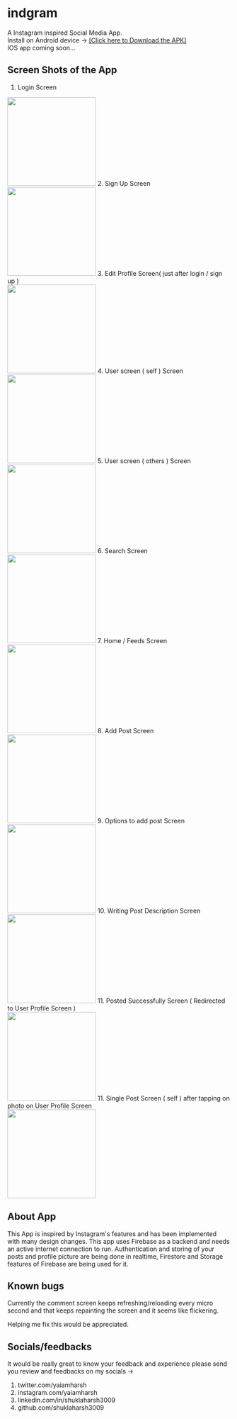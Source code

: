 # indgram

A Instagram inspired Social Media App.<br>
Install on Android device -> <a href="https://drive.google.com/file/d/1srFGJnmLDrUsxL0ijFitDEG70fLCLDxp/view?usp=sharing">[Click here to Download the APK]</a> <br>
IOS app coming soon...
## Screen Shots of the App
1. Login Screen 
<img src="https://user-images.githubusercontent.com/100336788/195098426-e374ed92-ea25-41dc-8da2-c2e271fb147d.png" height="200px"/>
2. Sign Up Screen <br>
<img src="https://user-images.githubusercontent.com/100336788/195110133-6b682f04-26fc-4094-b313-effa05cc571d.png" height="200px"/>
3. Edit Profile Screen( just after login / sign up ) <br>
<img src="https://user-images.githubusercontent.com/100336788/195110268-820e7344-da60-40f1-920d-66dfc7419a5b.png" height="200px"/>
4. User screen ( self ) Screen <br>
<img src="https://user-images.githubusercontent.com/100336788/195110381-1ede116a-927f-4349-8ab0-1124fca8a936.png" height="200px"/>
5. User screen ( others ) Screen <br>
<img src="https://user-images.githubusercontent.com/100336788/195110638-365a8654-5f4e-418c-9191-76b8f566d8f0.png" height="200px"/>
6. Search Screen <br>
<img src="https://user-images.githubusercontent.com/100336788/195110750-f5b6bd0e-00f7-491e-8e0e-cb2a3807e01a.png" height="200px"/>
7. Home / Feeds Screen <br>
<img src="https://user-images.githubusercontent.com/100336788/195110856-b3bc858a-ef71-4aeb-8cd5-68990ce41754.png" height="200px"/>
8. Add Post Screen <br>
<img src="https://user-images.githubusercontent.com/100336788/195111033-8e5f5f45-1868-4fd9-a7d0-e52b57abffe9.png" height="200px"/>
9. Options to add post Screen <br>
<img src="https://user-images.githubusercontent.com/100336788/195111131-3b02c3b6-cc84-496e-8c1f-f16f5cad50ea.png" height="200px"/>
10. Writing Post Description Screen <br>
<img src="https://user-images.githubusercontent.com/100336788/195111240-b8aae9f0-09f5-4fce-a98b-bcd3d77b3a6f.png" height="200px"/>
11. Posted Successfully Screen ( Redirected to User Profile Screen ) <br>
<img src="https://user-images.githubusercontent.com/100336788/195111354-632d7123-5d15-4132-8e9c-c2f1b5c833ee.png" height="200px"/>
11. Single Post Screen ( self ) after tapping on photo on User Profile Screen <br>
<img src="https://user-images.githubusercontent.com/100336788/195111459-ec8b26c7-f063-4dbf-83f5-b916dbe2b786.png" height="200px"/>

## About App
This App is inspired by Instagram's features and has been implemented with many design changes.
This app uses Firebase as a backend and needs an active internet connection to run.
Authentication and storing of your posts and profile picture are being done in realtime, Firestore and Storage features of Firebase are being used for it.

## Known bugs
Currently the comment screen keeps refreshing/reloading every micro second and that keeps repainting the screen and it seems like flickering.

Helping me fix this would be appreciated.

## Socials/feedbacks

It would be really great to know your feedback and experience please send you review and feedbacks on my socials ->
1. twitter.com/yaiamharsh
2. instagram.com/yaiamharsh
3. linkedin.com/in/shuklaharsh3009
4. github.com/shuklaharsh3009